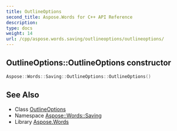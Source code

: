 ```yaml
---
title: OutlineOptions
second_title: Aspose.Words for C++ API Reference
description: 
type: docs
weight: 14
url: /cpp/aspose.words.saving/outlineoptions/outlineoptions/
---
```

## OutlineOptions::OutlineOptions constructor




```cpp
Aspose::Words::Saving::OutlineOptions::OutlineOptions()
```

## See Also

* Class [OutlineOptions](../)
* Namespace [Aspose::Words::Saving](../../)
* Library [Aspose.Words](../../../)
